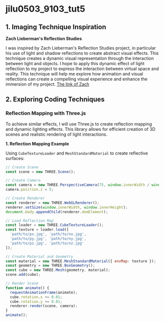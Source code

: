 # jilu0503_9103_tut5

## 1. Imaging Technique Inspiration

**Zach Lieberman's Reflection Studies**

I was inspired by Zach Lieberman's Reflection Studies project, in particular his use of light and shadow reflections to create abstract visual effects. This technique creates a dynamic visual representation through the interaction between light and objects. I hope to apply this dynamic effect of light reflection to my project to express the interaction between virtual space and reality. This technique will help me explore how animation and visual reflections can create a compelling visual experience and enhance the immersion of my project.
[The link of Zach](https://www.instagram.com/reel/C_6cFIzJtPh/)

## 2. Exploring Coding Techniques

### Reflection Mapping with Three.js

To achieve similar effects, I will use Three.js to create reflection mapping and dynamic lighting effects. This library allows for efficient creation of 3D scenes and realistic rendering of light interactions.

**1. Reflection Mapping Example**

Using `CubeTextureLoader` and `MeshStandardMaterial` to create reflective surfaces:

```javascript
// Create Scene
const scene = new THREE.Scene();

// Create Camera
const camera = new THREE.PerspectiveCamera(75, window.innerWidth / window.innerHeight, 0.1, 1000);
camera.position.z = 5;

// Create Renderer
const renderer = new THREE.WebGLRenderer();
renderer.setSize(window.innerWidth, window.innerHeight);
document.body.appendChild(renderer.domElement);

// Load Reflection Map
const loader = new THREE.CubeTextureLoader();
const texture = loader.load([
  'path/to/px.jpg', 'path/to/nx.jpg',
  'path/to/py.jpg', 'path/to/ny.jpg',
  'path/to/pz.jpg', 'path/to/nz.jpg'
]);

// Create Material and Geometry
const material = new THREE.MeshStandardMaterial({ envMap: texture });
const geometry = new THREE.BoxGeometry();
const cube = new THREE.Mesh(geometry, material);
scene.add(cube);

// Render Scene
function animate() {
  requestAnimationFrame(animate);
  cube.rotation.x += 0.01;
  cube.rotation.y += 0.01;
  renderer.render(scene, camera);
}
animate();
